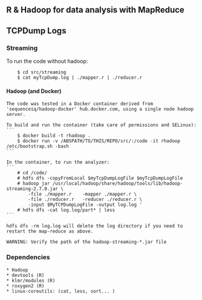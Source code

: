 ## R & Hadoop for data analysis with MapReduce


## TCPDump Logs

### Streaming

To run the code without hadoop:

```
    $ cd src/streaming
    $ cat myTcpDump.log | ./mapper.r | ./reducer.r

```


#### Hadoop (and Docker)

    The code was tested in a Docker container derived from 'sequenceiq/hadoop-docker' hub.docker.com, using a single node hadoop server.

    To build and run the container (take care of permissions and SELinux):
    ```
        $ docker build -t rhadoop .
        $ docker run -v /ABSPATH/TO/THIS/REPO/src/:/code -it rhadoop /etc/bootstrap.sh -bash
    ```

    In the container, to run the analyzer:
    ```
        # cd /code/
        # hdfs dfs -copyFromLocal $myTcpDumpLogFile $myTcpDumpLogFile
        # hadoop jar /usr/local/hadoop/share/hadoop/tools/lib/hadoop-streaming-2.7.0.jar \
            -file ./mapper.r    -mapper ./mapper.r \
            -file ./reducer.r   -reducer ./reducer.r \
            -input $MyTCPDumpLogFile -output log.log ' 
        # hdfs dfs -cat log.log/part* | less
    ```

    hdfs dfs -rm log.log will delete the log directory if you need to restart the map-reduce as above.

    WARNING: Verify the path of the hadoop-streaming-*.jar file

### Dependencies

    * Hadoop
    * devtools (R)
    * klmr/modules (R)
    * roxygen2 (R)
    * linux-coreutils: (cat, less, sort... )

